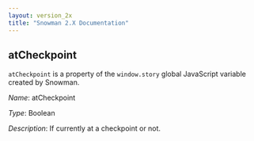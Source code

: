 ```yaml
---
layout: version_2x
title: "Snowman 2.X Documentation"
---
```


## atCheckpoint

`atCheckpoint` is a property of the `window.story` global JavaScript variable created by Snowman.

*Name*: atCheckpoint

*Type*: Boolean

*Description*: If currently at a checkpoint or not.

